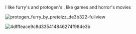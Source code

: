 I like furry's and protogen's
, like games and horror's movies

![protogen_furry_by_pretelzz_de3b322-fullview](https://github.com/user-attachments/assets/4505eeea-b7d4-4f49-bf7b-59540da41e22)

![4dfffeace9c8d335414846274f984e3b](https://github.com/user-attachments/assets/82edc3c8-59b2-483d-b90d-ec0e48946fc8)
